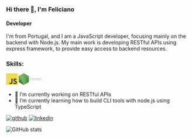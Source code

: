 ### Hi there 👋, I'm Feliciano

#### Developer

I'm from Portugal, and I am a JavaScript developer, focusing mainly on the backend with Node.js. My main work is developing RESTful APIs using express framework, to provide easy access to backend resources.

### Skills: 
<img height="32" width="32" src="https://raw.githubusercontent.com/github/explore/80688e429a7d4ef2fca1e82350fe8e3517d3494d/topics/javascript/javascript.png" /><img height="32" width="32" src="https://raw.githubusercontent.com/github/explore/80688e429a7d4ef2fca1e82350fe8e3517d3494d/topics/nodejs/nodejs.png" /><img height="32" width="32" src="https://raw.githubusercontent.com/github/explore/80688e429a7d4ef2fca1e82350fe8e3517d3494d/topics/express/express.png" />



- 🔭 I’m currently working on RESTful APIs 
- 🌱 I’m currently learning how to build CLI tools with node.js using TypeScript 


[<img src='https://cdn.jsdelivr.net/npm/simple-icons@3.0.1/icons/github.svg' alt='github' height='40'>](https://github.com/FellRamos)  [<img src='https://cdn.jsdelivr.net/npm/simple-icons@3.0.1/icons/linkedin.svg' alt='linkedin' height='40'>](https://www.linkedin.com/in/feliciano-ramos-0a351747/)  

![GitHub stats](https://github-readme-stats.vercel.app/api?username=FellRamos&show_icons=true)  

